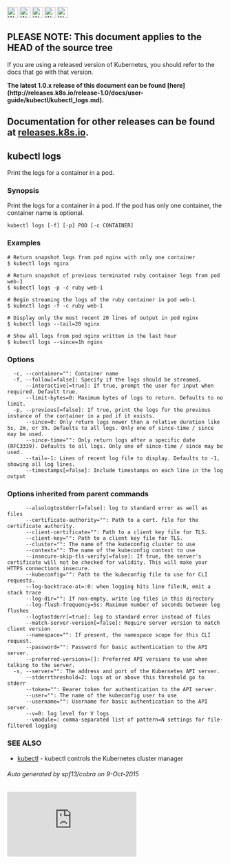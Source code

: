 <!-- BEGIN MUNGE: UNVERSIONED_WARNING -->

<!-- BEGIN STRIP_FOR_RELEASE -->

<img src="http://kubernetes.io/img/warning.png" alt="WARNING"
     width="25" height="25">
<img src="http://kubernetes.io/img/warning.png" alt="WARNING"
     width="25" height="25">
<img src="http://kubernetes.io/img/warning.png" alt="WARNING"
     width="25" height="25">
<img src="http://kubernetes.io/img/warning.png" alt="WARNING"
     width="25" height="25">
<img src="http://kubernetes.io/img/warning.png" alt="WARNING"
     width="25" height="25">

<h2>PLEASE NOTE: This document applies to the HEAD of the source tree</h2>

If you are using a released version of Kubernetes, you should
refer to the docs that go with that version.

<strong>
The latest 1.0.x release of this document can be found
[here](http://releases.k8s.io/release-1.0/docs/user-guide/kubectl/kubectl_logs.md).

Documentation for other releases can be found at
[releases.k8s.io](http://releases.k8s.io).
</strong>
--

<!-- END STRIP_FOR_RELEASE -->

<!-- END MUNGE: UNVERSIONED_WARNING -->

## kubectl logs

Print the logs for a container in a pod.

### Synopsis


Print the logs for a container in a pod. If the pod has only one container, the container name is optional.

```
kubectl logs [-f] [-p] POD [-c CONTAINER]
```

### Examples

```
# Return snapshot logs from pod nginx with only one container
$ kubectl logs nginx

# Return snapshot of previous terminated ruby container logs from pod web-1
$ kubectl logs -p -c ruby web-1

# Begin streaming the logs of the ruby container in pod web-1
$ kubectl logs -f -c ruby web-1

# Display only the most recent 20 lines of output in pod nginx
$ kubectl logs --tail=20 nginx

# Show all logs from pod nginx written in the last hour
$ kubectl logs --since=1h nginx
```

### Options

```
  -c, --container="": Container name
  -f, --follow[=false]: Specify if the logs should be streamed.
      --interactive[=true]: If true, prompt the user for input when required. Default true.
      --limit-bytes=0: Maximum bytes of logs to return. Defaults to no limit.
  -p, --previous[=false]: If true, print the logs for the previous instance of the container in a pod if it exists.
      --since=0: Only return logs newer than a relative duration like 5s, 2m, or 3h. Defaults to all logs. Only one of since-time / since may be used.
      --since-time="": Only return logs after a specific date (RFC3339). Defaults to all logs. Only one of since-time / since may be used.
      --tail=-1: Lines of recent log file to display. Defaults to -1, showing all log lines.
      --timestamps[=false]: Include timestamps on each line in the log output
```

### Options inherited from parent commands

```
      --alsologtostderr[=false]: log to standard error as well as files
      --certificate-authority="": Path to a cert. file for the certificate authority.
      --client-certificate="": Path to a client key file for TLS.
      --client-key="": Path to a client key file for TLS.
      --cluster="": The name of the kubeconfig cluster to use
      --context="": The name of the kubeconfig context to use
      --insecure-skip-tls-verify[=false]: If true, the server's certificate will not be checked for validity. This will make your HTTPS connections insecure.
      --kubeconfig="": Path to the kubeconfig file to use for CLI requests.
      --log-backtrace-at=:0: when logging hits line file:N, emit a stack trace
      --log-dir="": If non-empty, write log files in this directory
      --log-flush-frequency=5s: Maximum number of seconds between log flushes
      --logtostderr[=true]: log to standard error instead of files
      --match-server-version[=false]: Require server version to match client version
      --namespace="": If present, the namespace scope for this CLI request.
      --password="": Password for basic authentication to the API server.
      --preferred-versions=[]: Preferred API versions to use when talking to the server.
  -s, --server="": The address and port of the Kubernetes API server.
      --stderrthreshold=2: logs at or above this threshold go to stderr
      --token="": Bearer token for authentication to the API server.
      --user="": The name of the kubeconfig user to use
      --username="": Username for basic authentication to the API server.
      --v=0: log level for V logs
      --vmodule=: comma-separated list of pattern=N settings for file-filtered logging
```

### SEE ALSO

* [kubectl](kubectl.md)	 - kubectl controls the Kubernetes cluster manager

###### Auto generated by spf13/cobra on 9-Oct-2015

<!-- BEGIN MUNGE: GENERATED_ANALYTICS -->
[![Analytics](https://kubernetes-site.appspot.com/UA-36037335-10/GitHub/docs/user-guide/kubectl/kubectl_logs.md?pixel)]()
<!-- END MUNGE: GENERATED_ANALYTICS -->
